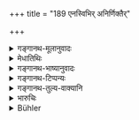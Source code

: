 +++
title = "189 एनस्विभिर् अनिर्णिक्तैर्"

+++

<details><summary>गङ्गानथ-मूलानुवादः</summary>

One shall not carry on any business with unexpiated sinners; but in no case shall he despise those who have performed the expiation.—(189)
</details>

<details><summary>मेधातिथिः</summary>

[^३०८]:
     M G: caiva

**एनस्विनः** प्रकृतत्वात् पातकिनः । तैर् **अनिर्णिक्तैर्** अशुद्धैर् अकृतप्रायश्चित्तैर् **नार्थं किंचिद्** ऋणदानक्रयविक्रययाजनाद्युक्तम् । **निर्णेजनं** शोधनं पापापनोदनम् । तस्मिन् कृते । नैनां **जुगुप्सेत** कृतप्रायश्चित्तान् न कुत्सयेत् ॥ ११.१८९ ॥
</details>

<details><summary>गङ्गानथ-भाष्यानुवादः</summary>

‘*Sinners*’—This stands for the ‘*outcasts*,’ as is dear from the context So long as these are ‘*unexpiated*’—undean, not having performed the prescribed expiations,—‘*one shall not carry on any business*,’—such as borrowing, selling, buying, sacrificing and so forth.

‘*Expiation*’ is *purification*, wiping off of the sin. When this has been done, one should not ‘*despise*’ the man. That is, no one should reproach one who has duly performed the prescribed expiation.—(189)
</details>

<details><summary>गङ्गानथ-टिप्पन्यः</summary>

This verse is quoted in *Prāyaścittaviveka* (p. 141).
</details>

<details><summary>गङ्गानथ-तुल्य-वाक्यानि</summary>

*Viṣṇu* (54.31).—‘With sinners who have not expiated their crime, let a
man not transact business of any kind. But the man who knows the Law
must not blame those who have expiated it.’

*Yājñavalkya* (3.295).—(See under 156-187.)
</details>

<details><summary>भारुचिः</summary>

"सर्वाणि ज्ञातिकार्याणि" इति महापातकेभ्यो ऽनुज्ञानात् गोवधार्थं प्रकल्प्यते । "न संसर्गं व्रजेत् सद्भिः प्रायस्चित्ते ऽकृते सति" इत्य् उभयत्रापि शक्यः संपर्को ज्ञापयितुम् । बालघ्नाद्यर्थं तु पुनर् अपोद्यते ॥ ११.१८८ ॥
</details>

<details><summary>Bühler</summary>

190	Let him not transact any business with unpurified sinners; but let him in no way reproach those who have made atonement.
</details>
